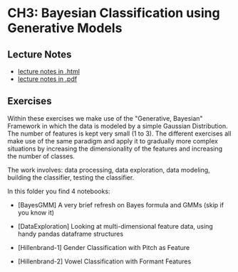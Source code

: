 # CH3: Bayesian Classification using Generative Models

## Lecture Notes
- [lecture notes in .html](https://homes.esat.kuleuven.be/~spchlab/H02A6/lectures/ch3_html/index.html)
- [lecture notes in .pdf](https://homes.esat.kuleuven.be/~spchlab/H02A6/lectures/ch3.pdf)



## Exercises

Within these exercises we make use of the "Generative, Bayesian" Framework in which the data is modeled  by a simple Gaussian  Distribution. 
The number of features is kept very small (1 to 3).
The different exercises all make use of the same paradigm and apply it to gradually more complex situations by increasing the dimensionality of the features and increasing the number of classes.

The work involves: data processing, data exploration, data modeling, building the classifier, testing the classifier.


In this folder you find 4 notebooks:
- [BayesGMM]        A very brief refresh on Bayes formula and GMMs (skip if you know it)

- [DataExploration] Looking at multi-dimensional feature data, using handy pandas dataframe structures

- [Hillenbrand-1]   Gender Classification with Pitch as Feature

- [Hillenbrand-2]   Vowel Classification with Formant Features

